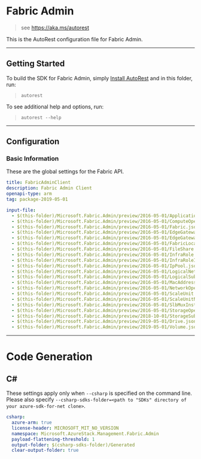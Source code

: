 # Fabric Admin

> see https://aka.ms/autorest

This is the AutoRest configuration file for Fabric Admin.

---
## Getting Started
To build the SDK for Fabric Admin, simply [Install AutoRest](https://aka.ms/autorest/install) and in this folder, run:

> `autorest`

To see additional help and options, run:

> `autorest --help`
---

## Configuration

### Basic Information
These are the global settings for the Fabric API.

``` yaml
title: FabricAdminClient
description: Fabric Admin Client
openapi-type: arm
tag: package-2019-05-01
```

``` yaml
input-file: 
  - $(this-folder)/Microsoft.Fabric.Admin/preview/2016-05-01/ApplicationOperationResults.json
  - $(this-folder)/Microsoft.Fabric.Admin/preview/2016-05-01/ComputeOperationResults.json
  - $(this-folder)/Microsoft.Fabric.Admin/preview/2016-05-01/Fabric.json
  - $(this-folder)/Microsoft.Fabric.Admin/preview/2016-05-01/EdgeGateway.json
  - $(this-folder)/Microsoft.Fabric.Admin/preview/2016-05-01/EdgeGatewayPool.json
  - $(this-folder)/Microsoft.Fabric.Admin/preview/2016-05-01/FabricLocation.json
  - $(this-folder)/Microsoft.Fabric.Admin/preview/2016-05-01/FileShare.json
  - $(this-folder)/Microsoft.Fabric.Admin/preview/2016-05-01/InfraRole.json
  - $(this-folder)/Microsoft.Fabric.Admin/preview/2016-05-01/InfraRoleInstance.json
  - $(this-folder)/Microsoft.Fabric.Admin/preview/2016-05-01/IpPool.json
  - $(this-folder)/Microsoft.Fabric.Admin/preview/2016-05-01/LogicalNetwork.json
  - $(this-folder)/Microsoft.Fabric.Admin/preview/2016-05-01/LogicalSubnet.json
  - $(this-folder)/Microsoft.Fabric.Admin/preview/2016-05-01/MacAddressPool.json
  - $(this-folder)/Microsoft.Fabric.Admin/preview/2016-05-01/NetworkOperationResults.json
  - $(this-folder)/Microsoft.Fabric.Admin/preview/2016-05-01/ScaleUnit.json
  - $(this-folder)/Microsoft.Fabric.Admin/preview/2016-05-01/ScaleUnitNode.json
  - $(this-folder)/Microsoft.Fabric.Admin/preview/2016-05-01/SlbMuxInstance.json
  - $(this-folder)/Microsoft.Fabric.Admin/preview/2016-05-01/StorageOperationResults.json
  - $(this-folder)/Microsoft.Fabric.Admin/preview/2018-10-01/StorageSubSystem.json
  - $(this-folder)/Microsoft.Fabric.Admin/preview/2019-05-01/Drive.json
  - $(this-folder)/Microsoft.Fabric.Admin/preview/2019-05-01/Volume.json
```

---
# Code Generation

## C#

These settings apply only when `--csharp` is specified on the command line.
Please also specify `--csharp-sdks-folder=<path to "SDKs" directory of your azure-sdk-for-net clone>`.

``` yaml $(csharp)
csharp:
  azure-arm: true
  license-header: MICROSOFT_MIT_NO_VERSION
  namespace: Microsoft.AzureStack.Management.Fabric.Admin
  payload-flattening-threshold: 1
  output-folder: $(csharp-sdks-folder)/Generated
  clear-output-folder: true
```
